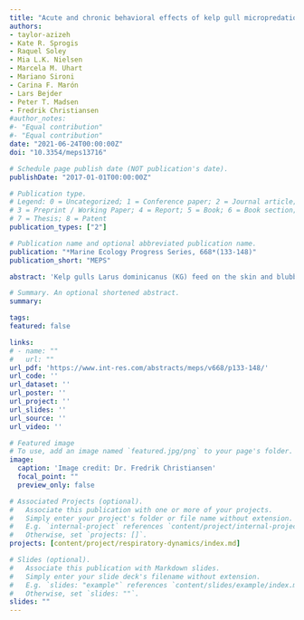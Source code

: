 ```yaml
---
title: "Acute and chronic behavioral effects of kelp gull micropredation on southern right whale mother−calf pairs off Península Valdés, Argentina"
authors:
- taylor-azizeh
- Kate R. Sprogis
- Raquel Soley
- Mia L.K. Nielsen
- Marcela M. Uhart
- Mariano Sironi
- Carina F. Marón
- Lars Bejder
- Peter T. Madsen
- Fredrik Christiansen
#author_notes:
#- "Equal contribution"
#- "Equal contribution"
date: "2021-06-24T00:00:00Z"
doi: "10.3354/meps13716"

# Schedule page publish date (NOT publication's date).
publishDate: "2017-01-01T00:00:00Z"

# Publication type.
# Legend: 0 = Uncategorized; 1 = Conference paper; 2 = Journal article;
# 3 = Preprint / Working Paper; 4 = Report; 5 = Book; 6 = Book section;
# 7 = Thesis; 8 = Patent
publication_types: ["2"]

# Publication name and optional abbreviated publication name.
publication: "*Marine Ecology Progress Series, 668*(133-148)"
publication_short: "MEPS"

abstract: 'Kelp gulls Larus dominicanus (KG) feed on the skin and blubber of living southern right whales Eubalaena australis (SRWs) off Península Valdés (PV), Argentina. The whales respond strongly to KG micropredation by changing their immediate (acute) behavior during attacks and their overall (chronic) surfacing pattern and body posture to minimize gull exposure. The energetic and large-scale behavioral consequences of these attacks are unknown. To address this knowledge gap, we quantified the effect size of both acute (during attacks) and chronic (not during attacks) responses by comparing the respiration rates, swim speed, and nursing behavior of PV SRWs to undisturbed (control) SRW mother-calf pairs in Head of Bight, Australia, using unmanned aerial vehicle focal follows. Even when gulls were not attacking, PV SRW mothers and calves demonstrated ~50 and ~25% higher respiration rates, respectively, than whales in Australia. During attacks, PV calf respiration rates increased by an additional 10%. PV SRW mothers also frequently (>76% of respirations) exhibited irregular breathing postures, causing the whales to potentially expend extra energy by working against their natural buoyancy. Despite no significant increase in average maternal swim speed, 76 and 90% of gull attacks elicited strong behavioral reactions from mothers and calves, respectively. Overall, PV calves spent less time nursing during individual bouts compared to those in Australia but entered suckling position more frequently. Furthermore, kelp gulls seemed to show a preference for attacking previously wounded calves and at a higher rate. These chronic and acute behavioral effects may carry energetic costs, which could have long-term consequences for SRW survival and reproduction.'

# Summary. An optional shortened abstract.
summary:

tags:
featured: false

links:
# - name: ""
#   url: ""
url_pdf: 'https://www.int-res.com/abstracts/meps/v668/p133-148/'
url_code: ''
url_dataset: ''
url_poster: ''
url_project: ''
url_slides: ''
url_source: ''
url_video: ''

# Featured image
# To use, add an image named `featured.jpg/png` to your page's folder. 
image:
  caption: 'Image credit: Dr. Fredrik Christiansen'
  focal_point: ""
  preview_only: false

# Associated Projects (optional).
#   Associate this publication with one or more of your projects.
#   Simply enter your project's folder or file name without extension.
#   E.g. `internal-project` references `content/project/internal-project/index.md`.
#   Otherwise, set `projects: []`.
projects: [content/project/respiratory-dynamics/index.md]

# Slides (optional).
#   Associate this publication with Markdown slides.
#   Simply enter your slide deck's filename without extension.
#   E.g. `slides: "example"` references `content/slides/example/index.md`.
#   Otherwise, set `slides: ""`.
slides: ""
---
```

